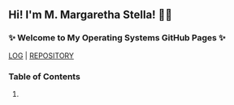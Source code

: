 ## Hi! I'm M. Margaretha Stella! 👋🏻
### ✨ Welcome to My Operating Systems GitHub Pages ✨

[LOG](TXT/mylog.txt) | [REPOSITORY](https://github.com/margarethastellaa/os212)

### Table of Contents
1. 
